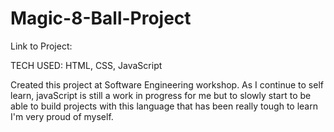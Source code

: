 # Magic-8-Ball-Project

Link to Project: 

TECH USED: HTML, CSS, JavaScript

Created this project at Software Engineering workshop. As I continue to self learn, javaScript is still a work in progress for me but to slowly start to be able to build projects with this language that has been really tough to learn I'm very proud of myself.

